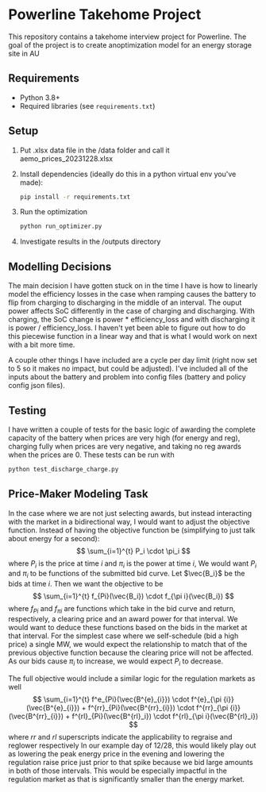 # Powerline Takehome Project

This repository contains a takehome interview project for Powerline. The goal of the project is to create anoptimization model for an energy storage site in AU

## Requirements

- Python 3.8+
- Required libraries (see `requirements.txt`)

## Setup


1. Put .xlsx data file in the /data folder and call it aemo_prices_20231228.xlsx

2. Install dependencies (ideally do this in a python virtual env you've made):
    ```bash
    pip install -r requirements.txt
    ```

3. Run the optimization
    ```bash
    python run_optimizer.py
    ```

4. Investigate results in the /outputs directory

## Modelling Decisions
The main decision I have gotten stuck on in the time I have is how to linearly model the efficiency losses in the case when ramping causes the battery to flip from charging to discharging in the middle of an interval. The ouput power affects SoC differently in the case of charging and discharging. With charging, the SoC change is power * efficiency_loss and with discharging it is power / efficiency_loss. I haven't yet been able to figure out how to do this piecewise function in a linear way and that is what I would work on next with a bit more time.

A couple other things I have included are a cycle per day limit (right now set to 5 so it makes no impact, but could be adjusted). I've included all of the inputs about the battery and problem into config files (battery and policy config json files).

## Testing
I have written a couple of tests for the basic logic of awarding the complete capacity of the battery when prices are very high (for energy and reg), charging fully when prices are very negative, and taking no reg awards when the prices are 0. These tests can be run with
```bash
python test_discharge_charge.py
```

## Price-Maker Modeling Task
In the case where we are not just selecting awards, but instead interacting with the market in a bidirectional way, I would want to adjust the objective function. Instead of having the objective function be (simplifying to just talk about energy for a second):
$$
\sum_{i=1}^{t} P_i \cdot \pi_i
$$
where $P_i$ is the price at time $i$ and $\pi_i$ is the power at time $i$,
We would want $P_i$ and $\pi_i$ to be functions of the submitted bid curve. Let $\vec{B_i}$ be the bids at time $i$. Then we want the objective to be
$$
\sum_{i=1}^{t} f_{Pi}(\vec{B_i}) \cdot f_{\pi i}(\vec{B_i})
$$
where $f_{Pi}$ and $f_{\pi i}$ are functions which take in the bid curve and return, respectively, a clearing price and an award power for that interval. We would want to deduce these functions based on the bids in the market at that interval. For the simplest case where we self-schedule (bid a high price) a single MW, we would expect the relationship to match that of the previous objective function because the clearing price will not be affected. As our bids cause $\pi_i$ to increase, we would expect $P_i$ to decrease.

The full objective would include a similar logic for the regulation markets as well
$$
\sum_{i=1}^{t} f^e_{Pi}(\vec{B^{e}_{i}}) \cdot f^{e}_{\pi {i}}(\vec{B^{e}_{i}}) + f^{rr}_{Pi}(\vec{B^{rr}_{i}}) \cdot f^{rr}_{\pi {i}}(\vec{B^{rr}_{i}}) + f^{rl}_{Pi}(\vec{B^{rl}_i}) \cdot f^{rl}_{\pi i}(\vec{B^{rl}_i})
$$
where $rr$ and $rl$ superscripts indicate the applicability to regraise and reglower respectively
In our example day of 12/28, this would likely play out as lowering the peak energy price in the evening and lowering the regulation raise price just prior to that spike because we bid large amounts in both of those intervals. This would be especially impactful in the regulation market as that is significantly smaller than the energy market.
